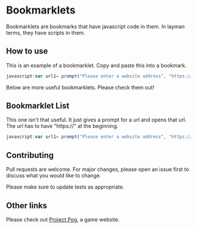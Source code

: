 # Bookmarklets

Bookmarklets are bookmarks that have javascript code in them. In layman terms, they have scripts in them.

## How to use

This is an example of a bookmarklet. Copy and paste this into a bookmark.

```javascript
javascript:var url1= prompt("Please enter a website address", "https://", "hello"); window.open(url1);
```
Below are more useful bookmarklets. Please check them out!
## Bookmarklet List
This one isn't that useful. It just gives a prompt for a url and opens that url. The url has to have "https://" at the beginning.
```javascript
javascript:var url1= prompt("Please enter a website address", "https://", "hello"); window.open(url1);
```
## Contributing
Pull requests are welcome. For major changes, please open an issue first to discuss what you would like to change.

Please make sure to update tests as appropriate.

## Other links
Please check out [Project Pog](https://sites.google.com/view/projectpog/), a game website. 

